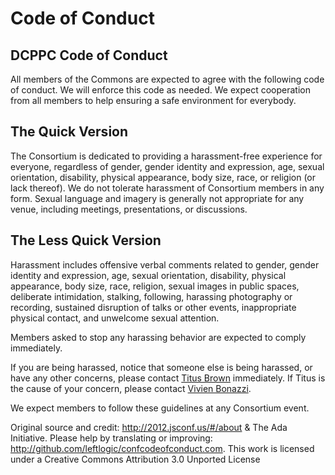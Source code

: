 # Code of Conduct

## DCPPC Code of Conduct

All members of the Commons are expected to agree with the following code
of conduct. We will enforce this code as needed. We expect cooperation
from all members to help ensuring a safe environment for everybody.

## The Quick Version

The Consortium is dedicated to providing a harassment-free experience
for everyone, regardless of gender, gender identity and expression, age,
sexual orientation, disability, physical appearance, body size, race, or
religion (or lack thereof). We do not tolerate harassment of Consortium
members in any form. Sexual language and imagery is generally not
appropriate for any venue, including meetings, presentations, or
discussions.

## The Less Quick Version

Harassment includes offensive verbal comments related to gender, gender
identity and expression, age, sexual orientation, disability, physical
appearance, body size, race, religion, sexual images in public spaces,
deliberate intimidation, stalking, following, harassing photography or
recording, sustained disruption of talks or other events, inappropriate
physical contact, and unwelcome sexual attention.

Members asked to stop any harassing behavior are expected to comply
immediately.

If you are being harassed, notice that someone else is being harassed,
or have any other concerns, please contact [Titus
Brown](mailto:ctbrown@ucdavis.edu) immediately. If Titus is the cause of
your concern, please contact [Vivien
Bonazzi](mailto:bonazziv@mail.nih.gov).

We expect members to follow these guidelines at any Consortium event.

Original source and credit: <http://2012.jsconf.us/#/about> & The Ada
Initiative. Please help by translating or improving:
<http://github.com/leftlogic/confcodeofconduct.com>. This work is
licensed under a Creative Commons Attribution 3.0 Unported License


